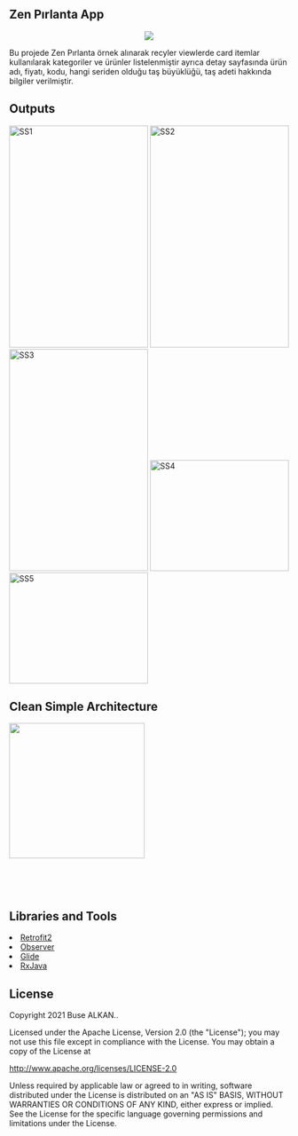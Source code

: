 ## Zen Pırlanta App 
<p align="center"><img src="https://raw.githubusercontent.com/busealkan/ZenPirlantaApp/master/images/zenlogo.jpg"/></p>
Bu projede Zen Pırlanta örnek alınarak recyler viewlerde card itemlar kullanılarak kategoriler ve ürünler listelenmiştir ayrıca detay sayfasında ürün adı, fiyatı, kodu, hangi seriden olduğu taş büyüklüğü, taş adeti hakkında bilgiler verilmiştir.

## Outputs
<p>
  <img height="400" width="250" src="https://raw.githubusercontent.com/busealkan/h5190059busealkan/master/screens/E1_splash.png" alt="SS1"/>
  <img height="400" width="250" src="https://raw.githubusercontent.com/busealkan/h5190059busealkan/master/screens/E2_liste.png" alt="SS2"/>
  <img height="400" width="250" src="https://raw.githubusercontent.com/busealkan/h5190059busealkan/master/screens/E3_detay.png" alt="SS3"/>
  <img height="200" width="250" src="https://raw.githubusercontent.com/busealkan/h5190059busealkan/master/screens/alert_internet.png" alt="SS4"/>
  <img height="200" width="250" src="https://raw.githubusercontent.com/busealkan/h5190059busealkan/master/screens/alert_cikis.png" alt="SS5"/>
</p>


## Clean Simple Architecture
<p><img align="left" width="244px"; src="https://raw.githubusercontent.com/busealkan/h5190059busealkan/master/images/mvc.png"/></p>
<br/><br/><br/><br/><br/><br/><br/><br/><br/><br/><br/><br/><br/><br/><br/><br/><br/><br/>

## Libraries and Tools 
<li><a href="https://square.github.io/retrofit/">Retrofit2</a></li>
<li><a href="https://developer.android.com/reference/android/arch/lifecycle/Observer">Observer</a></li> 
<li><a href="https://bumptech.github.io/glide/doc/download-setup.html">Glide</a></li>
<li><a href="https://github.com/ReactiveX/RxJava">RxJava</a></li> 


## License
Copyright 2021 Buse ALKAN..

Licensed under the Apache License, Version 2.0 (the "License");
you may not use this file except in compliance with the License.
You may obtain a copy of the License at

   http://www.apache.org/licenses/LICENSE-2.0

Unless required by applicable law or agreed to in writing, software
distributed under the License is distributed on an "AS IS" BASIS,
WITHOUT WARRANTIES OR CONDITIONS OF ANY KIND, either express or implied.
See the License for the specific language governing permissions and
limitations under the License.
